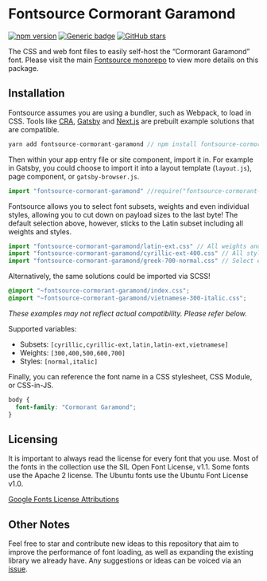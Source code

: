 # Fontsource Cormorant Garamond
[![npm version](https://badge.fury.io/js/fontsource-cormorant-garamond.svg)](https://github.com/DecliningLotus/fontsource) [![Generic badge](https://img.shields.io/badge/fontsource-passing-brightgreen)](https://github.com/DecliningLotus/fontsource) [![GitHub stars](https://img.shields.io/github/stars/DecliningLotus/fontsource.svg?style=social&label=Star)](https://GitHub.com/DecliningLotus/fontsource/stargazers/)

The CSS and web font files to easily self-host the “Cormorant Garamond” font. Please visit the main [Fontsource monorepo](https://github.com/DecliningLotus/fontsource) to view more details on this package.

## Installation

Fontsource assumes you are using a bundler, such as Webpack, to load in CSS. Tools like [CRA](https://create-react-app.dev/), [Gatsby](https://www.gatsbyjs.org/) and [Next.js](https://nextjs.org/) are prebuilt example solutions that are compatible.

```javascript
yarn add fontsource-cormorant-garamond // npm install fontsource-cormorant-garamond
```

Then within your app entry file or site component, import it in. For example in Gatsby, you could choose to import it into a layout template (`layout.js`), page component, or `gatsby-browser.js`.

```javascript
import "fontsource-cormorant-garamond" //require("fontsource-cormorant-garamond")
```

Fontsource allows you to select font subsets, weights and even individual styles, allowing you to cut down on payload sizes to the last byte! The default selection above, however, sticks to the Latin subset including all weights and styles.

```javascript
import "fontsource-cormorant-garamond/latin-ext.css" // All weights and styles included.
import "fontsource-cormorant-garamond/cyrillic-ext-400.css" // All styles included.
import "fontsource-cormorant-garamond/greek-700-normal.css" // Select either normal or italic.
```

Alternatively, the same solutions could be imported via SCSS!

```scss
@import "~fontsource-cormorant-garamond/index.css";
@import "~fontsource-cormorant-garamond/vietnamese-300-italic.css";
```

_These examples may not reflect actual compatibility. Please refer below._

Supported variables:
- Subsets: `[cyrillic,cyrillic-ext,latin,latin-ext,vietnamese]`
- Weights: `[300,400,500,600,700]`
- Styles: `[normal,italic]`

Finally, you can reference the font name in a CSS stylesheet, CSS Module, or CSS-in-JS.

```css
body {
  font-family: "Cormorant Garamond";
}
```

## Licensing 

It is important to always read the license for every font that you use.
Most of the fonts in the collection use the SIL Open Font License, v1.1. Some fonts use the Apache 2 license. The Ubuntu fonts use the Ubuntu Font License v1.0.

[Google Fonts License Attributions](https://fonts.google.com/attribution)

## Other Notes

Feel free to star and contribute new ideas to this repository that aim to improve the performance of font loading, as well as expanding the existing library we already have. Any suggestions or ideas can be voiced via an [issue](https://github.com/DecliningLotus/fontsource/issues).

